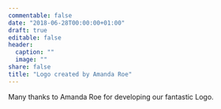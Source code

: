 ```yaml
---
commentable: false
date: "2018-06-28T00:00:00+01:00"
draft: true
editable: false
header:
  caption: ""
  image: ""
share: false
title: "Logo created by Amanda Roe"
---
```


Many thanks to Amanda Roe for developing our fantastic Logo.